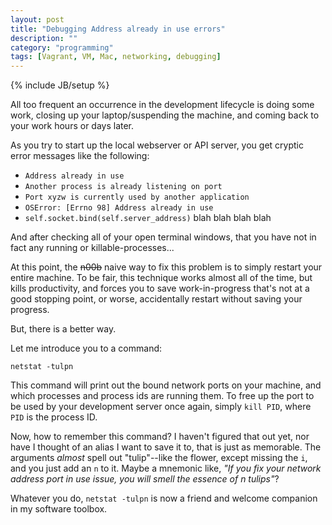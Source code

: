 ```yaml
---
layout: post
title: "Debugging Address already in use errors"
description: ""
category: "programming"
tags: [Vagrant, VM, Mac, networking, debugging]
---
```

{% include JB/setup %}

All too frequent an occurrence in the development lifecycle is doing some work, closing up your laptop/suspending the machine, and coming back to your work hours or days later.

As you try to start up the local webserver or API server, you get cryptic error messages like the following:

- `Address already in use`
- `Another process is already listening on port`
- `Port xyzw is currently used by another application`
- `OSError: [Errno 98] Address already in use`
- `self.socket.bind(self.server_address)` blah blah blah blah

And after checking all of your open terminal windows, that you have not in fact any running or killable-processes...

At this point, the <strike>n00b</strike> naive way to fix this problem is to simply restart your entire machine. To be fair, this technique works almost all of the time, but kills productivity, and forces you to save work-in-progress that's not at a good stopping point, or worse, accidentally restart without saving your progress.

But, there is a better way.

Let me introduce you to a command:

    netstat -tulpn

This command will print out the bound network ports on your machine, and which processes and process ids are running them. To free up the port to be used by your development server once again, simply `kill PID`, where `PID` is the process ID.

Now, how to remember this command? I haven't figured that out yet, nor have I thought of an alias I want to save it to, that is just as memorable. The arguments *almost* spell out "tulip"--like the flower, except missing the `i`, and you just add an `n` to it. Maybe a mnemonic like, *"If you fix your network address port in use issue, you will smell the essence of n tulips"*?

Whatever you do, `netstat -tulpn` is now a friend and welcome companion in my software toolbox.
